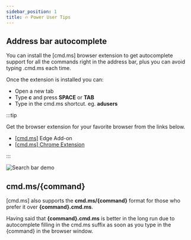 ```yaml
---
sidebar_position: 1
title: 🔥 Power User Tips
---
```


## Address bar autocomplete

You can install the [cmd.ms] browser extension to get autocomplete support for all the commands right in the address bar, plus you can avoid typing .cmd.ms each time.

Once the extension is installed you can:

* Open a new tab
* Type **c** and press **SPACE** or **TAB**
* Type in the cmd.ms shortcut. eg. **adusers**

:::tip

Get the browser extension for your favorite browser from the links below.

* [[cmd.ms]](https://microsoftedge.microsoft.com/addons/detail/jfkgnnmpdnoelcfmojmddglicjlagfjm) Edge Add-on
* [[cmd.ms] Chrome Extension](https://chrome.google.com/webstore/detail/cmdms/elbjjbmcngffncifaghboopbmegjnkbi)


:::

![Search bar demo](/demos/browserdemo.gif)

## cmd.ms/{command}

[cmd.ms] also supports the **cmd.ms/{command}** format for those who prefer it over **{command}.cmd.ms**.

Having said that **{command}.cmd.ms** is better in the long run due to autocomplete filling in the cmd.ms suffix as soon as you type in the {command} in the browser window.

